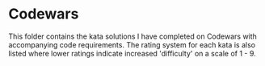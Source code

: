 # Codewars
This folder contains the kata solutions I have completed on Codewars with accompanying code requirements. The rating system for each kata is also listed where lower ratings indicate increased 'difficulty' on a scale of 1 - 9. 

